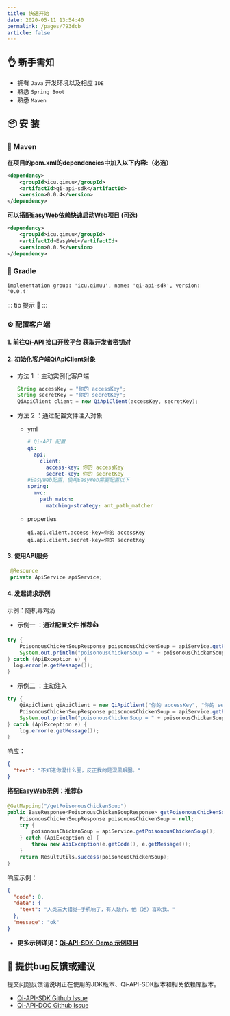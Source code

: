 ```yaml
---
title: 快速开始
date: 2020-05-11 13:54:40
permalink: /pages/793dcb
article: false
---
```


## 👌 新手需知

- 拥有 `Java` 开发环境以及相应 `IDE`
- 熟悉 `Spring Boot`
- 熟悉 `Maven`

## 📦 安 装

### 🍊 Maven

**在项目的pom.xml的dependencies中加入以下内容:（必选）**

```xml
<dependency>
    <groupId>icu.qimuu</groupId>
    <artifactId>qi-api-sdk</artifactId>
    <version>0.0.4</version>
</dependency>
```
**可以搭配[EasyWeb](https://github.com/qimu666/EasyWeb)依赖快速启动Web项目 (可选)**
```xml
<dependency>
    <groupId>icu.qimuu</groupId>
    <artifactId>EasyWeb</artifactId>
    <version>0.0.5</version>
</dependency>
```
### 🍐 Gradle
```
implementation group: 'icu.qimuu', name: 'qi-api-sdk', version: '0.0.4'
```

::: tip 提示 🔔️
<Badge text="JDK 8 +" />
:::

### ⚙️ 配置客户端

#### 1. 前往[Qi-API 接口开放平台](https://api.qimuu.icu/account/center) 获取开发者密钥对

#### 2. 初始化客户端QiApiClient对象

- 方法 1 ：主动实例化客户端

  ```java
  String accessKey = "你的 accessKey";
  String secretKey = "你的 secretKey";
  QiApiClient client = new QiApiClient(accessKey, secretKey);
  ```

- 方法 2 ：通过配置文件注入对象

    - yml

      ```yml
      # Qi-API 配置
      qi:
        api:
          client:
            access-key: 你的 accessKey
            secret-key: 你的 secretKey
      #EasyWeb配置，使用EasyWeb需要配置以下
      spring:
        mvc:
          path match:
            matching-strategy: ant_path_matcher
      ```

    - properties

      ```properties
      qi.api.client.access-key=你的 accessKey
      qi.api.client.secret-key=你的 secretKey
      ```

#### 3. 使用API服务

   ```java
    @Resource
    private ApiService apiService;
   ```

#### 4. 发起请求示例

示例：随机毒鸡汤

- 示例一 ：**通过配置文件 推荐👍**

```java
try {
    PoisonousChickenSoupResponse poisonousChickenSoup = apiService.getPoisonousChickenSoup();
    System.out.println("poisonousChickenSoup = " + poisonousChickenSoup);
} catch (ApiException e) {
  log.error(e.getMessage());
}
```

- 示例二 ：主动注入
```java
try {
    QiApiClient qiApiClient = new QiApiClient("你的 accessKey", "你的 secretKey");
    PoisonousChickenSoupResponse poisonousChickenSoup = apiService.getPoisonousChickenSoup(qiApiClient);
    System.out.println("poisonousChickenSoup = " + poisonousChickenSoup);
} catch (ApiException e) {
    log.error(e.getMessage());
}
```

响应：

```json
{
  "text": "不知道你混什么圈，反正我的是混黑眼圈。"
}
```

**搭配[EasyWeb](https://github.com/qimu666/EasyWeb)示例：推荐👍**

```java
@GetMapping("/getPoisonousChickenSoup")
public BaseResponse<PoisonousChickenSoupResponse> getPoisonousChickenSoup() {
    PoisonousChickenSoupResponse poisonousChickenSoup = null;
    try {
        poisonousChickenSoup = apiService.getPoisonousChickenSoup();
    } catch (ApiException e) {
        throw new ApiException(e.getCode(), e.getMessage());
    }
    return ResultUtils.success(poisonousChickenSoup);
}
```

响应示例：

```json
{
  "code": 0,
  "data": {
    "text": "人类三大错觉—手机响了，有人敲门，他（她）喜欢我。"
  },
  "message": "ok"
}
```
- **更多示例详见：[Qi-API-SDK-Demo 示例项目](https://github.com/qimu666/qi-api-sdk-demo/blob/master/src/main/java/icu/qimuu/qiapisdkdemo/controller/InvokeController.java)**

## 🐞 提供bug反馈或建议

提交问题反馈请说明正在使用的JDK版本、Qi-API-SDK版本和相关依赖库版本。

* [Qi-API-SDK Github Issue](https://github.com/qimu666/qi-api-sdk/issues)
* [Qi-API-DOC Github Issue](https://github.com/qimu666/qi-api-doc/issues)

